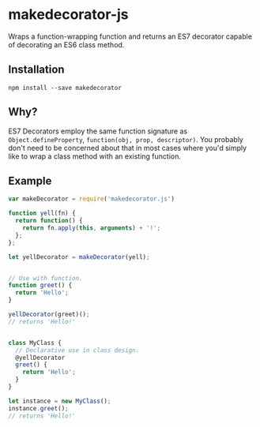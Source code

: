 # makedecorator-js

Wraps a function-wrapping function and returns an ES7 decorator capable of decorating an ES6 class method.

## Installation

    npm install --save makedecorator

## Why?

ES7 Decorators employ the same function signature as `Object.defineProperty`, `function(obj, prop, descriptor)`. You probably don't need to be concerned about that in most cases where you'd simply like to wrap a class method with an existing function.

## Example

```javascript
var makeDecorator = require('makedecorator.js')

function yell(fn) {
  return function() {
    return fn.apply(this, arguments) + '!';
  };
};

let yellDecorator = makeDecorator(yell);


// Use with function.
function greet() {
  return 'Hello';
}

yellDecorator(greet)();
// returns 'Hello!'


class MyClass {
  // Declarative use in class design.
  @yellDecorator
  greet() {
    return 'Hello';
  }
}

let instance = new MyClass();
instance.greet();
// returns 'Hello!'
```
